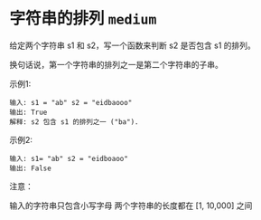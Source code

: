 # 字符串的排列 `medium`

给定两个字符串 s1 和 s2，写一个函数来判断 s2 是否包含 s1 的排列。

换句话说，第一个字符串的排列之一是第二个字符串的子串。

示例1:

```
输入: s1 = "ab" s2 = "eidbaooo"
输出: True
解释: s2 包含 s1 的排列之一 ("ba").
```

示例2:

```
输入: s1= "ab" s2 = "eidboaoo"
输出: False
```

注意：

输入的字符串只包含小写字母
两个字符串的长度都在 [1, 10,000] 之间
